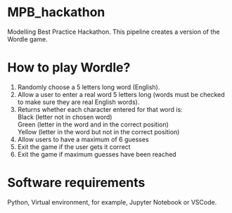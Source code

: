 # MPB_hackathon
Modelling Best Practice Hackathon. This pipeline creates a version of the Wordle game.  

# How to play Wordle?

1. Randomly choose a 5 letters long word (English).   
2. Allow a user to enter a real word 5 letters long (words must be checked to make sure they are real English words).  
3. Returns whether each character entered for that word is:  
Black (letter not in chosen word)  
Green (letter in the word and in the correct position)  
Yellow (letter in the word but not in the correct position)  
4. Allow users to have a maximum of 6 guesses  
5. Exit the game if the user gets it correct   
6. Exit the game if maximum guesses have been reached

# Software requirements
Python, Virtual environment, for example, Jupyter Notebook or VSCode. 